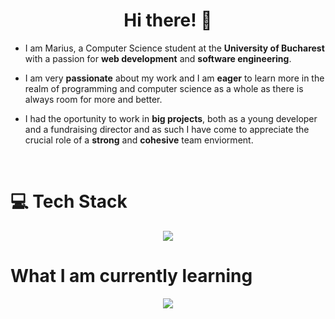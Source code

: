 <h1 align="center">
  Hi there! 🖖
</h1>

+ I am Marius, a Computer Science student at the __University of Bucharest__ with a passion for __web development__ and __software engineering__.

+ I am very __passionate__ about my work and I am __eager__ to learn more in the realm of programming and computer science as a whole as there is always room for more and better.

+ I had the oportunity to work in __big projects__, both as a young developer and a fundraising director and as such I have come to appreciate the crucial role of a __strong__ and __cohesive__ team enviorment.
<br/>

<h1>
  💻 Tech Stack
</h1>

<p align="center">
  <a href="https://skillicons.dev">
    <img src="https://skillicons.dev/icons?i=cs,dotnet,golang,js,ts,html,css,react,next,express,tailwind,postgres,github,docker,py,tensorflow,jenkins" />
  </a>
</p>

<h1>
  What I am currently learning
</h1>

<p align="center">
  <a href="https://skillicons.dev">
    <img src="https://skillicons.dev/icons?i=rust,webflow,wasm,tauri,threejs,solidjs" />
  </a>
</p>

